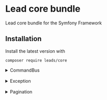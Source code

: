 # Lead core bundle

Lead core bundle for the Symfony Framework

## Installation

Install the latest version with

```bash
composer require leads/core
```
<details>
<summary>CommandBus</summary>

```php
<?php

declare(strict_types=1);

use Leads\Core\CommandBus\CommandInterface;

final readonly class ExampleCommand implements CommandInterface
{
}
```
```php
<?php

declare(strict_types=1);

use Leads\Core\CommandBus\CommandValidatorInterface;
use Leads\Core\CommandBus\CommandInterface;
use Leads\Core\CommandBus\AsCommandValidator;

/**
 * @implements CommandValidatorInterface<ExampleCommand>
 */
 #[AsCommandValidator(commandClass: ExampleCommand::class)]
final readonly class Validator1 implements CommandValidatorInterface 
{
    /**
     * @param ExampleCommand $command
     */
    public function validate(CommandInterface $command): void
    {
        // validate command
    }   
}
```
```php
<?php

declare(strict_types=1);

use Leads\Core\CommandBus\HandlerInterface;
use Leads\Core\CommandBus\AsCommandHandler;

/**
 * @implements HandlerInterface<ExampleCommand>
 */
#[AsCommandHandler(commandClass: ExampleCommand::class)]
class ExampleHandler implements HandlerInterface
{
    /**
     * @param ExampleCommand $command
     */
    public function handle(CommandInterface $command)
    {
        // handle command
    }
}
```

</details>

<br>

<details>
<summary>Exception</summary>
<ul>
    <li>Leads\Core\Exception\EntityNotFoundException.php</li>
</ul>
</details>

<br>

<details>
<summary>Pagination</summary>

```php
<?php

declare(strict_types=1);

use Leads\Core\Pagination\Pagination;
use Leads\Core\Pagination\DBALPagination;
use Doctrine\DBAL\Connection;

class ExampleRepository
{
    public function __construct(
        private Connection $connection,
    ) {
    }
    
    public function find(int $page, int $perPage)
    {
        // create Doctrine\DBAL\Query\QueryBuilder $qb
        $pagination = (new Pagination(
            page: 1,
            perPage: 10,
            pagination: new DBALPagination(
                connection: $this->connection,
                qb: $qb,
            ),
        ))->paginate();
    }
}

```

</details>
